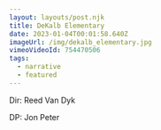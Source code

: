 ```yaml
---
layout: layouts/post.njk
title: DeKalb Elementary
date: 2023-01-04T00:01:58.640Z
imageUrl: /img/dekalb_elementary.jpg
vimeoVideoId: 754470506
tags:
  - narrative
  - featured
---
```

Dir:  Reed Van Dyk

DP:  Jon Peter